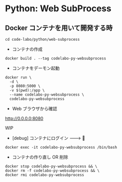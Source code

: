 # Python: Web SubProcess

## Docker コンテナを用いて開発する時

```
cd code-labo/python/web-subprocess
```

+ コンテナの作成

```
docker build . --tag codelabo-py-websubprocess
```

+ コンテナをデーモン起動

```
docker run \
  -d \
  -p 8080:5000 \
  -v $(pwd):/app \
  --name codelabo-py-websubprocess \
  codelabo-py-websubprocess
```

+ Web ブラウザから確認

http://0.0.0.0:8080

WIP

+ [debug] コンテナにログイン ---> :whale:

```
docker exec -it codelabo-py-websubprocess /bin/bash
```

+ コンテナの作り直し OR 削除

```
docker stop codelabo-py-websubprocess && \
docker rm -f codelabo-py-websubprocess && \
docker rmi codelabo-py-websubprocess
```
